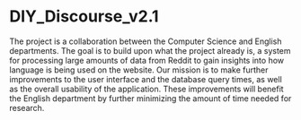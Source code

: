 # DIY_Discourse_v2.1

The project is a collaboration between the Computer Science and English departments. 
The goal is to build upon what the project already is, a system for processing large amounts of data from Reddit to gain insights into how language is being used on the website. 
Our mission is to make further improvements to the user interface and the database query times, as well as the overall usability of the application. 
These improvements will benefit the English department by further minimizing the amount of time needed for research.
